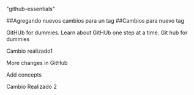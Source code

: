 "github-essentials" 

##Agregando nuevos cambios para un tag
##Cambios para nuevo tag

GitHUb for dummies. Learn about GitHUb one step at a time.
Git hub for dummies


Cambio realizado1

More changes in GitHub

Add concepts

Cambio Realizado 2
